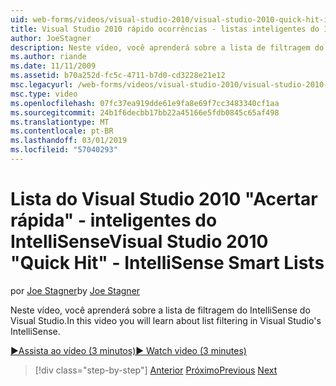 ```yaml
---
uid: web-forms/videos/visual-studio-2010/visual-studio-2010-quick-hit-intellisense-smart-lists
title: Visual Studio 2010 rápido ocorrências - listas inteligentes do IntelliSense
author: JoeStagner
description: Neste vídeo, você aprenderá sobre a lista de filtragem do IntelliSense do Visual Studio.
ms.author: riande
ms.date: 11/11/2009
ms.assetid: b70a252d-fc5c-4711-b7d0-cd3228e21e12
msc.legacyurl: /web-forms/videos/visual-studio-2010/visual-studio-2010-quick-hit-intellisense-smart-lists
msc.type: video
ms.openlocfilehash: 07fc37ea919dde61e9fa8e69f7cc3483340cf1aa
ms.sourcegitcommit: 24b1f6decbb17bb22a45166e5fdb0845c65af498
ms.translationtype: MT
ms.contentlocale: pt-BR
ms.lasthandoff: 03/01/2019
ms.locfileid: "57040293"
---
```

<a name="visual-studio-2010-quick-hit---intellisense-smart-lists"></a><span data-ttu-id="051df-103">Lista do Visual Studio 2010 "Acertar rápida" - inteligentes do IntelliSense</span><span class="sxs-lookup"><span data-stu-id="051df-103">Visual Studio 2010 "Quick Hit" - IntelliSense Smart Lists</span></span>
====================
<span data-ttu-id="051df-104">por [Joe Stagner](https://github.com/JoeStagner)</span><span class="sxs-lookup"><span data-stu-id="051df-104">by [Joe Stagner](https://github.com/JoeStagner)</span></span>

<span data-ttu-id="051df-105">Neste vídeo, você aprenderá sobre a lista de filtragem do IntelliSense do Visual Studio.</span><span class="sxs-lookup"><span data-stu-id="051df-105">In this video you will learn about list filtering in Visual Studio's IntelliSense.</span></span>

[<span data-ttu-id="051df-106">&#9654;Assista ao vídeo (3 minutos)</span><span class="sxs-lookup"><span data-stu-id="051df-106">&#9654; Watch video (3 minutes)</span></span>](https://channel9.msdn.com/Blogs/ASP-NET-Site-Videos/visual-studio-2010-quick-hit-intellisense-smart-lists)

> [!div class="step-by-step"]
> <span data-ttu-id="051df-107">[Anterior](visual-studio-2010-quick-hit-code-search-view-hierarchy.md)
> [Próximo](visual-studio-2010-quick-hit-multi-monitor-support.md)</span><span class="sxs-lookup"><span data-stu-id="051df-107">[Previous](visual-studio-2010-quick-hit-code-search-view-hierarchy.md)
[Next](visual-studio-2010-quick-hit-multi-monitor-support.md)</span></span>
